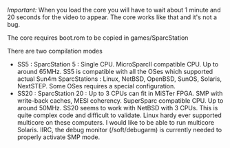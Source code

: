 
*Important:*
When you load the core you will have to wait about 1 minute and 20 seconds
for the video to appear. The core works like that and it's not a bug.

The core requires boot.rom to be copied in games/SparcStation


There are two compilation modes
- SS5 : SparcStation 5 : Single CPU. MicroSparcII compatible CPU. Up to around 65MHz. SS5 is compatible with all the OSes which supported actual Sun4m SparcStations : Linux, NetBSD, OpenBSD, SunOS, Solaris, NextSTEP. Some OSes requires a special configuration.
- SS20 : SparcStation 20 : Up to 3 CPUs can fit in MiSTer FPGA. SMP with write-back caches, MESI coherency. SuperSparc compatible CPU. Up to around 50MHz. SS20 seems to work with NetBSD with 3 CPUs. This is quite complex code and difficult to validate. Linux hardy ever supported multicore on these computers. I would like to be able to run multicore Solaris. IIRC, the debug monitor (/soft/debugarm) is currently needed to properly activate SMP mode.



